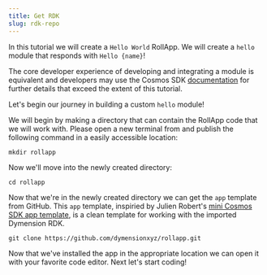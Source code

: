 ```yaml
---
title: Get RDK
slug: rdk-repo
---
```


In this tutorial we will create a `Hello World` RollApp. We will create a `hello` module that responds with `Hello {name}`!

The core developer experience of developing and integrating a module is equivalent and developers may use the Cosmos SDK [documentation](https://docs.cosmos.network/) for further details that exceed the extent of this tutorial.

Let's begin our journey in building a custom `hello` module!

We will begin by making a directory that can contain the RollApp code that we will work with. Please open a new terminal from and publish the following command in a easily accessible location:

```
mkdir rollapp
```

Now we'll move into the newly created directory:

```
cd rollapp
```

Now that we're in the newly created directory we can get the `app` template from GitHub. This `app` template, inspiried by Julien Robert's [mini Cosmos SDK app template](https://github.com/julienrbrt/chain-minimal), is a clean template for working with the imported Dymension RDK.

```
git clone https://github.com/dymensionxyz/rollapp.git
```

Now that we've installed the app in the appropriate location we can open it with your favorite code editor. Next let's start coding!
